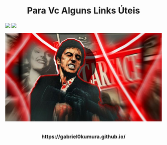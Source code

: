 <h1 align="center">Para Vc Alguns Links Úteis</h1>
<h3 align="center"></h3>


<div>
  
<a href="https://www.instagram.com/gabriel.okumura_?igsh=ajRqNndjenl1NjI0" target="_blank"><img loading="lazy" src="https://img.shields.io/badge/-Instagram-%23E4405F?style=for-the-badge&logo=instagram&logoColor=white" target="_blank"></a>
<a href="https://open.spotify.com/user/31mojyts442bkh4uvlla3yyfmi6u?si=q_aM6B2xQGOEw7qZ5t3oEg" target="_blank"><img loading="lazy" src="https://img.shields.io/badge/spotify-9146FF?style=for-the-badge&logo=spotify&logoColor=white" target="_blank"></a>
</div>

<div align="center">
<img style="display: block;-webkit-user-select: none;margin: auto;background-color: hsl(0, 0%, 90%);" src="img.jpg" width='800'>
</div>

<h1 align="center"></h1>
<h3 align="center">https://gabriel0kumura.github.io/</h3>
<h1 align="center"></h1>
